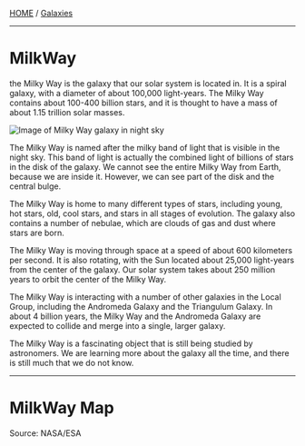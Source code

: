 [HOME](/README.md) / [Galaxies](/assets/docs/universe/space/galaxies/readme.md)     

-----------------------------

# MilkWay

the Milky Way is the galaxy that our solar system is located in. It is a spiral galaxy, with a diameter of about 100,000 light-years. The Milky Way contains about 100-400 billion stars, and it is thought to have a mass of about 1.15 trillion solar masses.
         
![Image of Milky Way galaxy in night sky](https://upload.wikimedia.org/wikipedia/commons/thumb/4/43/ESO-VLT-Laser-phot-33a-07.jpg/600px-ESO-VLT-Laser-phot-33a-07.jpg)      
             
The Milky Way is named after the milky band of light that is visible in the night sky. This band of light is actually the combined light of billions of stars in the disk of the galaxy. We cannot see the entire Milky Way from Earth, because we are inside it. However, we can see part of the disk and the central bulge.

The Milky Way is home to many different types of stars, including young, hot stars, old, cool stars, and stars in all stages of evolution. The galaxy also contains a number of nebulae, which are clouds of gas and dust where stars are born.

The Milky Way is moving through space at a speed of about 600 kilometers per second. It is also rotating, with the Sun located about 25,000 light-years from the center of the galaxy. Our solar system takes about 250 million years to orbit the center of the Milky Way.

The Milky Way is interacting with a number of other galaxies in the Local Group, including the Andromeda Galaxy and the Triangulum Galaxy. In about 4 billion years, the Milky Way and the Andromeda Galaxy are expected to collide and merge into a single, larger galaxy.

The Milky Way is a fascinating object that is still being studied by astronomers. We are learning more about the galaxy all the time, and there is still much that we do not know.   


-----------------------------        

# MilkWay Map    
Source: NASA/ESA      


